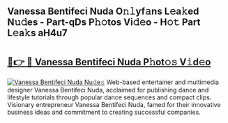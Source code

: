 ## Vanessa Bentifeci Nuda O𝚗𝚕yf𝚊ns L𝚎a𝚔ed N𝚞𝚍es - Part-qDs P𝚑𝚘tos Vi𝚍𝚎o - H𝚘𝚝 Part L𝚎a𝚔s aH4u7

# <h2><a href="http://kf8g07.oniu.top/?m=Vanessa+Bentifeci+Nuda">🔗👉 🔴 Vanessa Bentifeci Nuda P𝚑ot𝚘𝚜 V𝚒d𝚎o</a></h2>

[![Vanessa Bentifeci Nuda Nu𝚍e𝚜](https://i.imgur.com/0qMVB7G.gif)](http://kf8g07.oniu.top/?m=Vanessa+Bentifeci+Nuda)
Web-based entertainer and multimedia designer Vanessa Bentifeci Nuda, acclaimed for publishing dance and lifestyle tutorials through popular dance sequences and compact clips. Visionary entrepreneur Vanessa Bentifeci Nuda, famed for their innovative business ideas and commitment to creating successful companies.  
